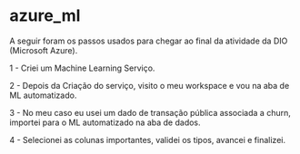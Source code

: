 # azure_ml

A seguir foram os passos usados para chegar ao final da atividade da DIO (Microsoft Azure).

1 - Criei um Machine Learning Serviço.

2 - Depois da Criação do serviço, visito o meu workspace e vou na aba de ML automatizado.

3 - No meu caso eu usei um dado de transação pública associada a churn, importei para o ML automatizado na aba de dados.

4 - Selecionei as colunas importantes, validei os tipos, avancei e finalizei.
